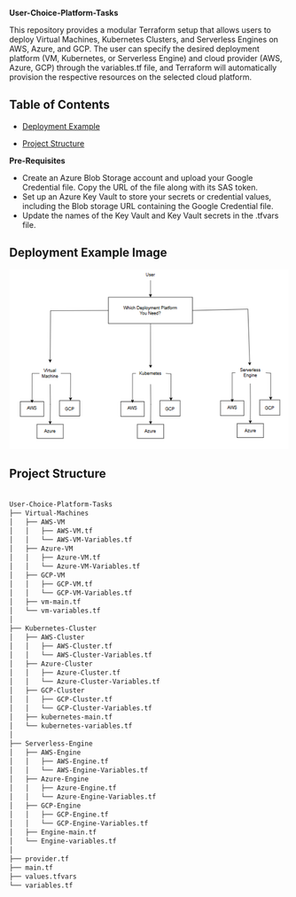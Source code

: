 **User-Choice-Platform-Tasks**

This repository provides a modular Terraform setup that allows users to deploy Virtual Machines, Kubernetes Clusters, and Serverless Engines on AWS, Azure, and GCP. The user can specify the desired deployment platform (VM, Kubernetes, or Serverless Engine) and cloud provider (AWS, Azure, GCP) through the variables.tf file, and Terraform will automatically provision the respective resources on the selected cloud platform.

## Table of Contents
- [Deployment Example](#deployment-example)

- [Project Structure](#project-structure)

**Pre-Requisites**
- Create an Azure Blob Storage account and upload your Google Credential file. Copy the URL of the file along with its SAS token.
- Set up an Azure Key Vault to store your secrets or credential values, including the Blob storage URL containing the Google Credential file.
- Update the names of the Key Vault and Key Vault secrets in the .tfvars file.

## Deployment Example Image

<div align="center">
  <img src="Explanation-Picture.PNG" alt="Diagram Description" />
</div>


## Project Structure

```plaintext

User-Choice-Platform-Tasks
├── Virtual-Machines
│   ├── AWS-VM
│   │   ├── AWS-VM.tf
│   │   └── AWS-VM-Variables.tf
│   ├── Azure-VM
│   │   ├── Azure-VM.tf
│   │   └── Azure-VM-Variables.tf
│   ├── GCP-VM
│   │   ├── GCP-VM.tf
│   │   └── GCP-VM-Variables.tf
│   ├── vm-main.tf
│   └── vm-variables.tf
│
├── Kubernetes-Cluster
│   ├── AWS-Cluster
│   │   ├── AWS-Cluster.tf
│   │   └── AWS-Cluster-Variables.tf
│   ├── Azure-Cluster
│   │   ├── Azure-Cluster.tf
│   │   └── Azure-Cluster-Variables.tf
│   ├── GCP-Cluster
│   │   ├── GCP-Cluster.tf
│   │   └── GCP-Cluster-Variables.tf
│   ├── kubernetes-main.tf
│   └── kubernetes-variables.tf
│
├── Serverless-Engine
│   ├── AWS-Engine
│   │   ├── AWS-Engine.tf
│   │   └── AWS-Engine-Variables.tf
│   ├── Azure-Engine
│   │   ├── Azure-Engine.tf
│   │   └── Azure-Engine-Variables.tf
│   ├── GCP-Engine
│   │   ├── GCP-Engine.tf
│   │   └── GCP-Engine-Variables.tf
│   ├── Engine-main.tf
│   └── Engine-variables.tf
│
├── provider.tf
├── main.tf
├── values.tfvars
└── variables.tf